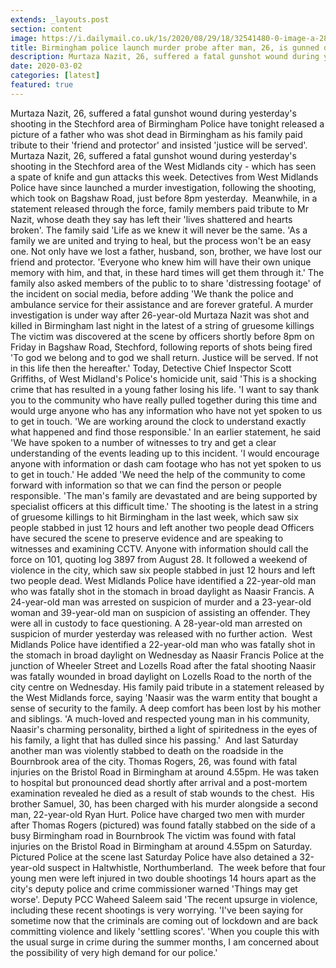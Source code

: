 ```yaml
---
extends: _layouts.post
section: content
image: https://i.dailymail.co.uk/1s/2020/08/29/18/32541480-0-image-a-28_1598721346566.jpg 
title: Birmingham police launch murder probe after man, 26, is gunned down in Stechford 
description: Murtaza Nazit, 26, suffered a fatal gunshot wound during yesterday&#039;s shooting in the Stechford area of Birmingham at around 8pm on Friday, August 28. 
date: 2020-03-02 
categories: [latest] 
featured: true 
--- 
```

Murtaza Nazit, 26, suffered a fatal gunshot wound during yesterday&#039;s shooting in the Stechford area of Birmingham
Police have tonight released a picture of a father who was shot dead in Birmingham as his family paid tribute to their &#039;friend and protector&#039; and insisted &#039;justice will be served&#039;.
Murtaza Nazit, 26, suffered a fatal gunshot wound during yesterday&#039;s shooting in the Stechford area of the West Midlands city - which has seen a&nbsp;spate of knife and gun attacks this week.
Detectives from West Midlands Police have since launched a murder investigation, following the shooting, which took on Bagshaw Road, just before 8pm yesterday.&nbsp;
Meanwhile, in a statement released through the force, family members paid tribute to Mr Nazit, whose death they say has left their &#039;lives shattered and hearts broken&#039;.
The family said &#039;Life as we knew it will never be the same.
&#039;As a family we are united and trying to heal, but the process won&#039;t be an easy one.
Not only have we lost a father, husband, son, brother, we have lost our friend and protector.
&#039;Everyone who knew him will have their own unique memory with him, and that, in these hard times will get them through it.&#039;
The family also asked members of the public to to share &#039;distressing footage&#039; of the incident on social media, before adding &#039;We thank the police and ambulance service for their assistance and are forever grateful.
A murder investigation is under way after 26-year-old Murtaza Nazit was shot and killed in Birmingham last night in the latest of a string of gruesome killings
The victim was discovered at the scene by officers shortly before 8pm on Friday in Bagshaw Road, Stechford, following reports of shots being fired
&#039;To god we belong and to god we shall return. Justice will be served. If not in this life then the hereafter.&#039;
Today, Detective Chief Inspector Scott Griffiths, of West Midland&#039;s Police&#039;s homicide unit, said &#039;This is a shocking crime that has resulted in a young father losing his life.
&#039;I want to say thank you to the community who have really pulled together during this time and would urge anyone who has any information who have not yet spoken to us to get in touch.
&#039;We are working around the clock to understand exactly what happened and find those responsible.&#039;
In an earlier statement, he said &#039;We have spoken to a number of witnesses to try and get a clear understanding of the events leading up to this incident.
&#039;I would encourage anyone with information or dash cam footage who has not yet spoken to us to get in touch.&#039;
He added &#039;We need the help of the community to come forward with information so that we can find the person or people responsible.
&#039;The man&#039;s family are devastated and are being supported by specialist officers at this difficult time.&#039;
The shooting is the latest in a string of gruesome killings to hit Birmingham in the last week, which saw six people stabbed in just 12 hours and left another two people dead
Officers have secured the scene to preserve evidence and are speaking to witnesses and examining CCTV. Anyone with information should call the force on 101, quoting log 3897 from August 28.
It followed a weekend of violence in the city, which saw six people stabbed in just 12 hours and left two people dead.
West Midlands Police have identified a&nbsp;22-year-old man who was fatally shot in the stomach in broad daylight as Naasir Francis.
A 24-year-old man was arrested on suspicion of murder and a 23-year-old woman and 39-year-old man on suspicion of assisting an offender. They were all in custody to face questioning.
A 28-year-old man arrested on suspicion of murder yesterday was released with no further action.&nbsp;
West Midlands Police have identified a 22-year-old man who was fatally shot in the stomach in broad daylight on Wednesday as Naasir Francis
Police at the junction of Wheeler Street and Lozells Road after the fatal shooting
Naasir was fatally wounded in broad daylight on Lozells Road to the north of the city centre on Wednesday.
His family paid tribute in a statement released by the West Midlands force, saying &#039;Naasir was the warm entity that bought a sense of security to the family. A deep comfort has been lost by his mother and siblings.
&#039;A much-loved and respected young man in his community, Naasir&#039;s charming personality, birthed a light of spiritedness in the eyes of his family, a light that has dulled since his passing.&#039;&nbsp;
And last Saturday another man was violently stabbed to death on the roadside in the Bournbrook area of the city.
Thomas Rogers, 26, was found with fatal injuries on the Bristol Road in Birmingham at around 4.55pm.
He was taken to hospital but pronounced dead shortly after arrival and a post-mortem examination revealed he died as a result of stab wounds to the chest.&nbsp;
His brother Samuel, 30, has been charged with his murder alongside a second man, 22-year-old Ryan Hurt.
 Police have charged two men with murder after&nbsp;Thomas Rogers (pictured) was found fatally stabbed on the side of a busy Birmingham road in Bournbrook
The victim was found with fatal injuries on the Bristol Road in Birmingham at around 4.55pm on Saturday. Pictured Police at the scene last Saturday
Police have also detained a 32-year-old suspect in Haltwhistle, Northumberland.&nbsp;
The week before that four young men were left injured in two double shootings 14 hours apart as the city&#039;s deputy police and crime commissioner warned &#039;Things may get worse&#039;.
Deputy PCC Waheed Saleem said &#039;The recent upsurge in violence, including these recent shootings is very worrying.
&#039;I&#039;ve been saying for sometime now that the criminals are coming out of lockdown and are back committing violence and likely &#039;settling scores&#039;.
&#039;When you couple this with the usual surge in crime during the summer months, I am concerned about the possibility of very high demand for our police.&#039;